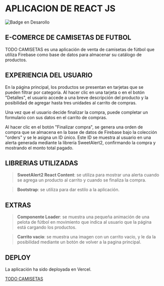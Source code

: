# APLICACION DE REACT JS
![Badge en Desarollo](https://img.shields.io/badge/ESTADO-EN%20DESAROLLO-green)

## E-COMERCE DE CAMISETAS DE FUTBOL

TODO CAMISETAS es una aplicación de venta de camisetas de fútbol que utiliza Firebase como base de datos para almacenar su catálogo de productos. 

## EXPERIENCIA DEL USUARIO

En la página principal, los productos se presentan en tarjetas que se pueden filtrar por categoría. Al hacer clic en una tarjeta o en el botón "Detalles", el usuario accede a una breve descripción del producto y la posibilidad de agregar hasta tres unidades al carrito de compras. 


Una vez que el usuario decide finalizar la compra, puede completar un formulario con sus datos en el carrito de compras.


Al hacer clic en el botón "Finalizar compra", se genera una orden de compra que se almacena en la base de datos de Firebase bajo la colección "orders" y se le asigna un ID único. 
Este ID se muestra al usuario en una alerta generada mediante la librería SweetAlert2, confirmando la compra y mostrando el monto total pagado.

## LIBRERIAS UTILIZADAS

>**SweetAlert2 React Content**: se utiliza para mostrar una alerta cuando se agrega un producto al carrito y cuando se finaliza la compra.

>**Bootstrap**: se utiliza para dar estilo a la aplicación.

## EXTRAS
>**Componente Loader**: se muestra una pequeña animación de una pelota de fútbol en movimiento que indica al usuario que la página está cargando los productos.

>**Carrito vacio**: se muestra una imagen con un carrito vacio, y le da la posibilidad mediante un botón de volver a la pagina principal.


## DEPLOY

La aplicación ha sido deployada en Vercel. 

[TODO CAMISETAS](https://proyecto-final-reactjs-flier-josias-51175.vercel.app/)